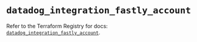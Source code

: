 # `datadog_integration_fastly_account`

Refer to the Terraform Registry for docs: [`datadog_integration_fastly_account`](https://registry.terraform.io/providers/datadog/datadog/3.70.0/docs/resources/integration_fastly_account).
